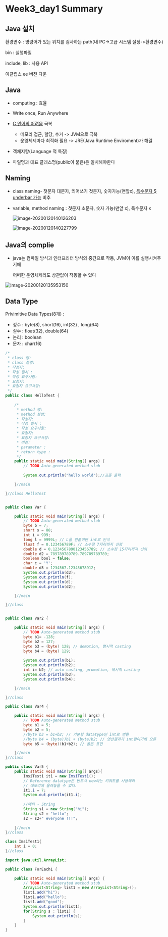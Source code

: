 # Week3_day1 Summary

## Java 설치

환경변수 : 명령어가 있는 위치를 검사하는 path(내 PC->고급 시스템 설정->환경변수)

bin : 실행파일

include, lib : 사용 API

이클립스 ee 버전 다운



## Java

- computing : 효율

- Write once, Run Anywhere
- <u>C 언어의 어려움</u> 극복
  - 메모리 접근, 할당, 수거 -> JVM으로 극복
  - 운영체제마다 최적화 필요 -> JRE(Java Runtime Enviroment)가 해결
- 객체지향(Language 적 특징)
- 파일명과 대표 클래스명(public이 붙은)은 일치해야한다



## Naming

- class naming- 첫문자 대문자, 띄어쓰기 첫문자, 숫자가능(맨앞x), <u>특수문자 $ underbar 가능</u> 비추

- variable, method naming :  첫문자 소문자, 숫자 가능(맨앞 x), 특수문자 x

  ![image-20200120140126203](C:\Users\multicampus\AppData\Roaming\Typora\typora-user-images\image-20200120140126203.png)

  ![image-20200120140227799](C:\Users\multicampus\AppData\Roaming\Typora\typora-user-images\image-20200120140227799.png)



## Java의 complie

- java는 컴파일 방식과 인터프리터 방식의 중간으로 작동, JVM이 이를 실행시켜주기에

  어떠한 운영체제라도 상관없이 작동할 수 있다

![image-20200120135953150](C:\Users\multicampus\AppData\Roaming\Typora\typora-user-images\image-20200120135953150.png)



## Data Type

Privimitive Data Types(8개) : 

- 정수 : byte(8), short(16), int(32) , long(64)
- 실수 : float(32), double(64)
- 논리 : boolean
- 문자 : char(16)



```java
/*
 * class 명:
 * class 설명:
 * 작성자:
 * 작성 일시 :
 * 작성 요구사항:
 * 요청자:
 * 요청자 요구사항:
 */
public class HelloTest {
	
	/*
	 * method 명:
	 * method 설명:
	 * 작성자:
	 * 작성 일시 :
	 * 작성 요구사항:
	 * 요청자:
	 * 요청자 요구사항:
	 * 버전:
	 * parameter :
	 * return type :
	 */
	public static void main(String[] args) {
		// TODO Auto-generated method stub
		
		System.out.println("hello world");//표준 출력

	}//main

}//class HelloTest
```

```java

public class Var {

	public static void main(String[] args) {
		// TODO Auto-generated method stub
		byte b = 7;
		short s = 88;
		int i = 999;
		long l = 9999L; // L을 안붙히면 int로 인식
		float f = 0.123456789F; // 소수점 7자리까지 신뢰
		double d = 0.1234567890123456789; // 소수점 15자리까지 신뢰
		double d2 = 789789789789.789789789789;
		boolean bool = false;
		char c = 'Y';
		double d3 = 1234567.12345678912;
		System.out.println(d3);
		System.out.println(f);
		System.out.println(d);
		System.out.println(d2);

	}//main

}//class
```

```java

public class Var2 {

	public static void main(String[] args) {
		// TODO Auto-generated method stub
		byte b1= -128;
		byte b2 = 127;
		byte b3 = (byte) 128; // demotion, 명시적 casting
		byte b4 = (byte) 129;
		
		System.out.println(b1);
		System.out.println(b2);
		int i= b2; // auto casting, promotion, 묵시적 casting
		System.out.println(b3);
		System.out.println(b4);

	}//main

}//class
```

```java
public class Var4 {

	public static void main(String[] args) {
		// TODO Auto-generated method stub
		byte b1 = 5;
		byte b2 = 5;
		//byte b3 = b1+b2; // 기본형 datatype인 int로 변환
		//byte b4 = (byte))b1 + (byte)b2; // 연산결과가 int형이기에 오류
		byte b5 = (byte)(b1+b2); // 옳은 표현

	}//main
}//class
```

```java
public class Var5 {
    public static void main(String[] args){
        ImsiTest1 it1 = new ImsiTest1();
        // Reference datatype은 반드시 new라는 키워드를 사용해야
        // 메모리에 올려놓을 수 있다.
        it1.i = 7;
        System.out.println(it1.i);
        
        //예외 - String
        String s1 = new String("hi");
        String s2 = "hello";
        s2 = s2+" everyone !!!";
        
    }//main
}//class

class ImsiTest1{
    int i = 0;
}//class
```

```java
import java.util.ArrayList;

public class ForEach1 {

	public static void main(String[] args) {
		// TODO Auto-generated method stub
		ArrayList<String> list1 = new ArrayList<String>();
		list1.add("hi");
		list1.add("hello");
		list1.add("good");
		System.out.println(list1);
		for(String s : list1) {
			System.out.println(s);
		}
	}
}
```

